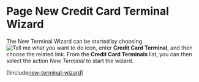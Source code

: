 # Page New Credit Card Terminal Wizard

The New Terminal Wizard can be started by choosing ![Tell me what you want to do](/images/magnifying-glass.gif) icon, enter **Credit Card Terminal**, and then choose the related link. From the **Credit Card Terminals** list, you can then select the action *New Terminal* to start the wizard.

[!include[new-terminal-wizard](includes/new-terminal-wizard.md)]
